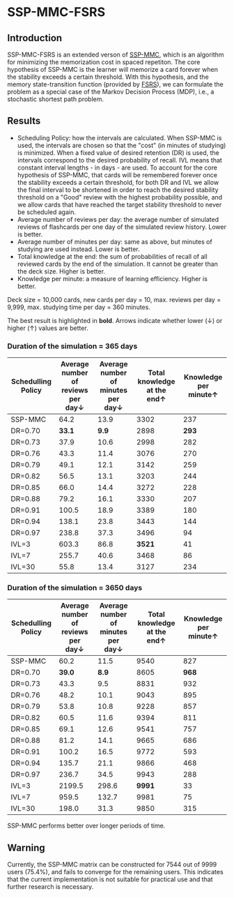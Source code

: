 # SSP-MMC-FSRS

## Introduction

SSP-MMC-FSRS is an extended verson of [SSP-MMC](https://github.com/maimemo/SSP-MMC), which is an algorithm for minimizing the memorization cost in spaced repetiton. The core hypothesis of SSP-MMC is the learner will memorize a card forever when the stability exceeds a certain threshold. With this hypothesis, and the memory state-transition function (provided by [FSRS](https://github.com/open-spaced-repetition/fsrs4anki/wiki/The-Algorithm)), we can formulate the problem as a special case of the Markov Decision Process (MDP), i.e., a stochastic shortest path problem.


## Results

- Scheduling Policy: how the intervals are calculated. When SSP-MMC is used, the intervals are chosen so that the "cost" (in minutes of studying) is minimized. 
When a fixed value of desired retention (DR) is used, the intervals correspond to the desired probability of recall. IVL means that constant interval lengths - in days - are used. To account for the core hypothesis of SSP-MMC, that cards will be remembered forever once the stability exceeds a certain threshold, for both DR and IVL we allow the final interval to be shortened in order to reach the desired stability threshold on a "Good" review with the highest probability possible, and we allow cards that have reached the target stability threshold to never be scheduled again.
- Average number of reviews per day: the average number of simulated reviews of flashcards per one day of the simulated review history. Lower is better.
- Average number of minutes per day: same as above, but minutes of studying are used instead. Lower is better.
- Total knowledge at the end: the sum of probabilities of recall of all reviewed cards by the end of the simulation. It cannot be greater than the deck size. Higher is better.
- Knowledge per minute: a measure of learning efficiency. Higher is better.

Deck size = 10,000 cards, new cards per day = 10, max. reviews per day = 9,999, max. studying time per day = 360 minutes.

The best result is highlighted in **bold**. Arrows indicate whether lower (↓) or higher (↑) values are better.

### Duration of the simulation = 365 days

| Schedulling Policy | Average number of reviews per day↓ | Average number of minutes per day↓ | Total knowledge at the end↑ | Knowledge per minute↑ |
| --- | --- | --- | --- | --- |
| SSP-MMC | 64.2 | 13.9 | 3302 | 237 |
| DR=0.70 | **33.1** | **9.9** | 2898 | **293** |
| DR=0.73 | 37.9 | 10.6 | 2998 | 282 |
| DR=0.76 | 43.3 | 11.4 | 3076 | 270 |
| DR=0.79 | 49.1 | 12.1 | 3142 | 259 |
| DR=0.82 | 56.5 | 13.1 | 3203 | 244 |
| DR=0.85 | 66.0 | 14.4 | 3272 | 228 |
| DR=0.88 | 79.2 | 16.1 | 3330 | 207 |
| DR=0.91 | 100.5 | 18.9 | 3389 | 180 |
| DR=0.94 | 138.1 | 23.8 | 3443 | 144 |
| DR=0.97 | 238.8 | 37.3 | 3496 | 94 |
| IVL=3 | 603.3 | 86.8 | **3521** | 41 |
| IVL=7 | 255.7 | 40.6 | 3468 | 86 |
| IVL=30 | 55.8 | 13.4 | 3127 | 234 |

### Duration of the simulation = 3650 days

| Schedulling Policy | Average number of reviews per day↓ | Average number of minutes per day↓ | Total knowledge at the end↑ | Knowledge per minute↑ |
| --- | --- | --- | --- | --- |
| SSP-MMC | 60.2 | 11.5 | 9540 | 827 |
| DR=0.70 | **39.0** | **8.9** | 8605 | **968** |
| DR=0.73 | 43.3 | 9.5 | 8831 | 932 |
| DR=0.76 | 48.2 | 10.1 | 9043 | 895 |
| DR=0.79 | 53.8 | 10.8 | 9228 | 857 |
| DR=0.82 | 60.5 | 11.6 | 9394 | 811 |
| DR=0.85 | 69.1 | 12.6 | 9541 | 757 |
| DR=0.88 | 81.2 | 14.1 | 9665 | 686 |
| DR=0.91 | 100.2 | 16.5 | 9772 | 593 |
| DR=0.94 | 135.7 | 21.1 | 9866 | 468 |
| DR=0.97 | 236.7 | 34.5 | 9943 | 288 |
| IVL=3 | 2199.5 | 298.6 | **9991** | 33 |
| IVL=7 | 959.5 | 132.7 | 9981 | 75 |
| IVL=30 | 198.0 | 31.3 | 9850 | 315 |

SSP-MMC performs better over longer periods of time.

## Warning

Currently, the SSP-MMC matrix can be constructed for 7544 out of 9999 users (75.4%), and fails to converge for the remaining users. This indicates that the current implementation is not suitable for practical use and that further research is necessary.

